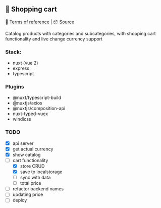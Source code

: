 ## 🛒 Shopping cart

<!-- [Demo](https://reslear.github.io/demo/portfolio/examples/shopping-cart) -->

📖 [Terms of reference](https://github.com/reslear/portfolio/tree/master/apps/shopping-cart/tor) | 📦 [Source](https://github.com/reslear/portfolio/tree/master/apps/shopping-cart)

Catalog products with categories and subcategories,
with shopping cart functionality and live change currency support

### Stack:

- nuxt (vue 2)
- express
- typescript

### Plugins

- @nuxt/typescript-build
- @nuxtjs/axios
- @nuxtjs/composition-api
- nuxt-typed-vuex
- windicss

### TODO

- [x] api server
- [x] get actual currency
- [x] show catalog
- [ ] cart functionality
  - [x] store CRUD
  - [x] save to localstorage
  - [ ] sync with data
  - [ ] total price
- [ ] refactor backend names
- [ ] updating price
- [ ] deploy
